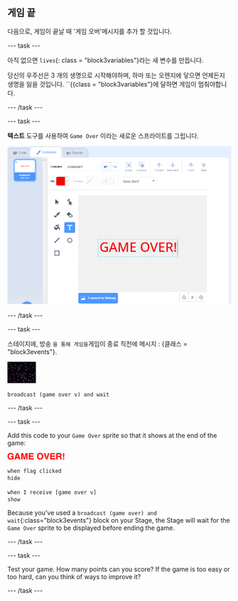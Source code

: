 ## 게임 끝

다음으로, 게임이 끝날 때 '게임 오버'메시지를 추가 할 것입니다.

\--- task \---

아직 없으면 `lives`{: class = "block3variables"}라는 새 변수를 만듭니다.

당신의 우주선은 3 개의 생명으로 시작해야하며, 하마 또는 오렌지에 닿으면 언제든지 생명을 잃을 것입니다. ``{{class = "block3variables"}에 달하면 게임이 멈춰야합니다.

\--- /task \---

\--- task \---

**텍스트** 도구를 사용하여 `Game Over` 이라는 새로운 스프라이트를 그립니다.

![스크린샷](images/invaders-game-over.png)

\--- /task \---

\--- task \---

스테이지에, 방송 `을 통해 게임을`게임이 종료 직전에 메시지 : {클래스 = "block3events"}.

![게임 오버 스프라이트](images/stage-sprite.png)

```blocks3
broadcast (game over v) and wait
```

\--- /task \---

\--- task \---

Add this code to your `Game Over` sprite so that it shows at the end of the game:

![gameover sprite](images/gameover-sprite.png)

```blocks3
when flag clicked
hide

when I receive [game over v]
show
```

Because you've used a `broadcast (game over) and wait`{:class="block3events"} block on your Stage, the Stage will wait for the `Game Over` sprite to be displayed before ending the game.

\--- /task \---

\--- task \---

Test your game. How many points can you score? If the game is too easy or too hard, can you think of ways to improve it?

\--- /task \---